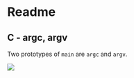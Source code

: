 <h1>Readme</h1>
<h2>C - argc, argv</h2>
<p>Two prototypes of <code>main</code> are <code>argc</code> and <code>argv</code>.</p>
<img src="https://www.holbertonschool.com/assets/holberton-logo-1cc451260ca3cd297def53f2250a9794810667c7ca7b5fa5879a569a457bf16f.png" />
